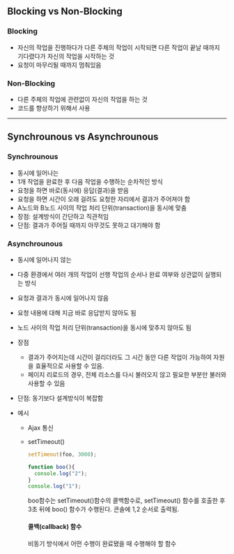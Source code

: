 ## Blocking vs Non-Blocking

### Blocking

- 자신의 작업을 진행하다가 다른 주체의 작업이 시작되면 다른 작업이 끝날 때까지 기다렸다가 자신의 작업을 시작하는 것
- 요청이 마무리될 때까지 멈춰있음

### Non-Blocking

- 다른 주체의 작업에 관련없이 자신의 작업을 하는 것
- 코드를 향상하기 위해서 사용

---

## Synchrounous vs Asynchrounous

### Synchrounous

- 동시에 일어나는 
- 1개 작업을 완료한 후 다음 작업을 수행하는 순차적인 방식
- 요청을 하면 바로(동시에) 응답(결과)을 받음
- 요청을 하면 시간이 오래 걸려도 요청한 자리에서 결과가 주어져야 함
- A노드와 B노드 사이의 작업 처리 단위(transaction)을 동시에 맞춤
- 장점: 설계방식이 간단하고 직관적임
- 단점: 결과가 주어질 때까지 아무것도 못하고 대기해야 함

### Asynchrounous

- 동시에 일어나지 않는

- 다중 환경에서 여러 개의 작업이 선행 작업의 순서나 완료 여부와 상관없이 실행되는 방식

- 요청과 결과가 동시에 일어나지 않음

- 요청 내용에 대해 지금 바로 응답받지 않아도 됨

- 노드 사이의 작업 처리 단위(transaction)을 동시에 맞추지 않아도 됨

- 장점

  - 결과가 주어지는데 시간이 걸리더라도 그 시간 동안 다른 작업이 가능하여 자원을 효율적으로 사용할 수 있음.
  - 페이지 리로드의 경우, 전체 리소스를 다시 불러오지 않고 필요한 부분만 불러와 사용할 수 있음

- 단점: 동기보다 설계방식이 복잡함

- 예시

  - Ajax 통신

  - setTimeout()

    ```javascript
    setTimeout(foo, 3000);
    
    function boo(){
      console.log("2");
    }
    console.log("1");
    ```

    boo함수는 setTimeout()함수의 콜백함수로, setTimeout() 함수를 호출한 후 3초 뒤에 boo() 함수가 수행된다. 콘솔에 1,2 순서로 출력됨.

    #### 콜백(callback) 함수

    비동기 방식에서 어떤 수행이 완료됐을 때 수행해야 할 함수